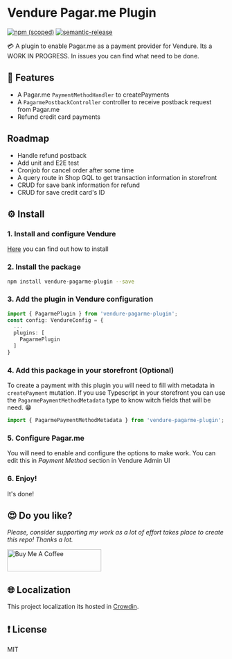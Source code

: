# Vendure Pagar.me Plugin

[![npm (scoped)](https://img.shields.io/npm/v/vendure-pagarme-plugin.svg)](https://www.npmjs.com/package/vendure-pagarme-plugin)
[![semantic-release](https://img.shields.io/badge/%20%20%F0%9F%93%A6%F0%9F%9A%80-semantic--release-e10079.svg)](https://github.com/semantic-release/semantic-release)

💳 A plugin to enable Pagar.me as a payment provider for Vendure. Its a WORK IN PROGRESS. In issues you can find what need to be done.

## 🌟 Features
- A Pagar.me `PaymentMethodHandler` to createPayments
- A `PagarmePostbackController` controller to receive postback request from Pagar.me
- Refund credit card payments

## Roadmap
- Handle refund postback 
- Add unit and E2E test
- Cronjob for cancel order after some time
- A query route in Shop GQL to get transaction information in storefront
- CRUD for save bank information for refund
- CRUD for save credit card's ID

## ⚙️ Install
### 1. Install and configure Vendure
[Here](https://www.vendure.io/docs/getting-started/) you can find out how to install

### 2. Install the package
```bash
npm install vendure-pagarme-plugin --save
```

### 3. Add the plugin in Vendure configuration
```typescript
import { PagarmePlugin } from 'vendure-pagarme-plugin';
const config: VendureConfig = {
  ...
  plugins: [
    PagarmePlugin
  ]
}
```

### 4. Add this package in your storefront (Optional)
To create a payment with this plugin you will need to fill with metadata in `createPayment` mutation. If you use Typescript in your storefront you can use the `PagarmePaymentMethodMetadata` type to know witch fields that will be need. 😁

```typescript
import { PagarmePaymentMethodMetadata } from 'vendure-pagarme-plugin';
```

### 5. Configure Pagar.me
You will need to enable and configure the options to make work. You can edit this in _Payment Method_ section in Vendure Admin UI

### 6. Enjoy!
It's done!

## 😍 Do you like?
*Please, consider supporting my work as a lot of effort takes place to create this repo! Thanks a lot.*

<a href="https://www.buymeacoffee.com/jonycelio" target="_blank"><img src="https://cdn.buymeacoffee.com/buttons/default-yellow.png" alt="Buy Me A Coffee" style="height: 51px !important;width: 217px !important;" ></a>

## 🌐 Localization
This project localization its hosted in [Crowdin](https://crowdin.com/project/vendure-pagarme-plugin).

## ❗️ License
MIT 
